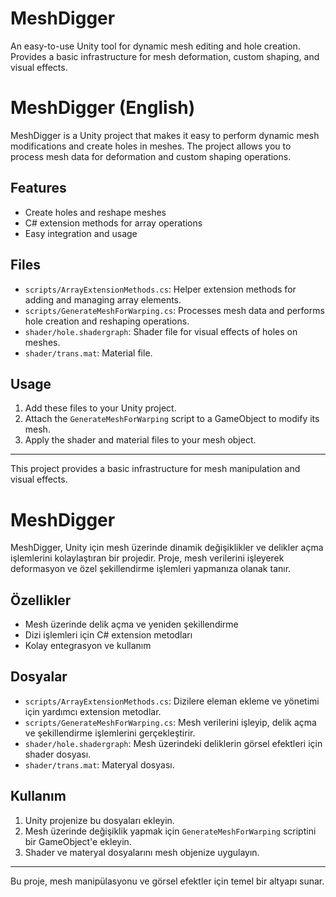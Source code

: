 # MeshDigger
An easy-to-use Unity tool for dynamic mesh editing and hole creation. Provides a basic infrastructure for mesh deformation, custom shaping, and visual effects.

# MeshDigger (English)

MeshDigger is a Unity project that makes it easy to perform dynamic mesh modifications and create holes in meshes. The project allows you to process mesh data for deformation and custom shaping operations.

## Features
- Create holes and reshape meshes
- C# extension methods for array operations
- Easy integration and usage

## Files
- `scripts/ArrayExtensionMethods.cs`: Helper extension methods for adding and managing array elements.
- `scripts/GenerateMeshForWarping.cs`: Processes mesh data and performs hole creation and reshaping operations.
- `shader/hole.shadergraph`: Shader file for visual effects of holes on meshes.
- `shader/trans.mat`: Material file.

## Usage
1. Add these files to your Unity project.
2. Attach the `GenerateMeshForWarping` script to a GameObject to modify its mesh.
3. Apply the shader and material files to your mesh object.


---
This project provides a basic infrastructure for mesh manipulation and visual effects.


# MeshDigger

MeshDigger, Unity için mesh üzerinde dinamik değişiklikler ve delikler açma işlemlerini kolaylaştıran bir projedir. Proje, mesh verilerini işleyerek deformasyon ve özel şekillendirme işlemleri yapmanıza olanak tanır.

## Özellikler
- Mesh üzerinde delik açma ve yeniden şekillendirme
- Dizi işlemleri için C# extension metodları
- Kolay entegrasyon ve kullanım

## Dosyalar
- `scripts/ArrayExtensionMethods.cs`: Dizilere eleman ekleme ve yönetimi için yardımcı extension metodlar.
- `scripts/GenerateMeshForWarping.cs`: Mesh verilerini işleyip, delik açma ve şekillendirme işlemlerini gerçekleştirir.
- `shader/hole.shadergraph`: Mesh üzerindeki deliklerin görsel efektleri için shader dosyası.
- `shader/trans.mat`: Materyal dosyası.

## Kullanım
1. Unity projenize bu dosyaları ekleyin.
2. Mesh üzerinde değişiklik yapmak için `GenerateMeshForWarping` scriptini bir GameObject'e ekleyin.
3. Shader ve materyal dosyalarını mesh objenize uygulayın.


---
Bu proje, mesh manipülasyonu ve görsel efektler için temel bir altyapı sunar.


